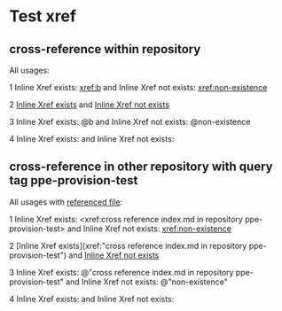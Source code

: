 # Test xref 


## cross-reference within repository

All usages:

1 Inline Xref exists: <xref:b> and Inline Xref not exists: <xref:non-existence>

2 [Inline Xref exists](xref:b) and [Inline Xref not exists](xref:non-existence)

3 Inline Xref exists: @b and Inline Xref not exists: @non-existence

4 Inline Xref exists: <xref href="b"/> and Inline Xref not exists: <xref href="non-existence"/> 


## cross-reference in other repository with query tag ppe-provision-test

All usages with [referenced file](https://github.com/v-pegao/ppe-provision-test/blob/master/ppe-provision-test/index.md):

1 Inline Xref exists: <xref:cross reference index.md in repository ppe-provision-test> and Inline Xref not exists: <xref:non-existence>

2 [Inline Xref exists](xref:"cross reference index.md in repository ppe-provision-test") and [Inline Xref not exists](xref:non-existence)

3 Inline Xref exists: @"cross reference index.md in repository ppe-provision-test" and Inline Xref not exists: @"non-existence"

4 Inline Xref exists: <xref href="cross reference index.md in repository ppe-provision-test"/> and Inline Xref not exists: <xref href="non-existence"/> 
